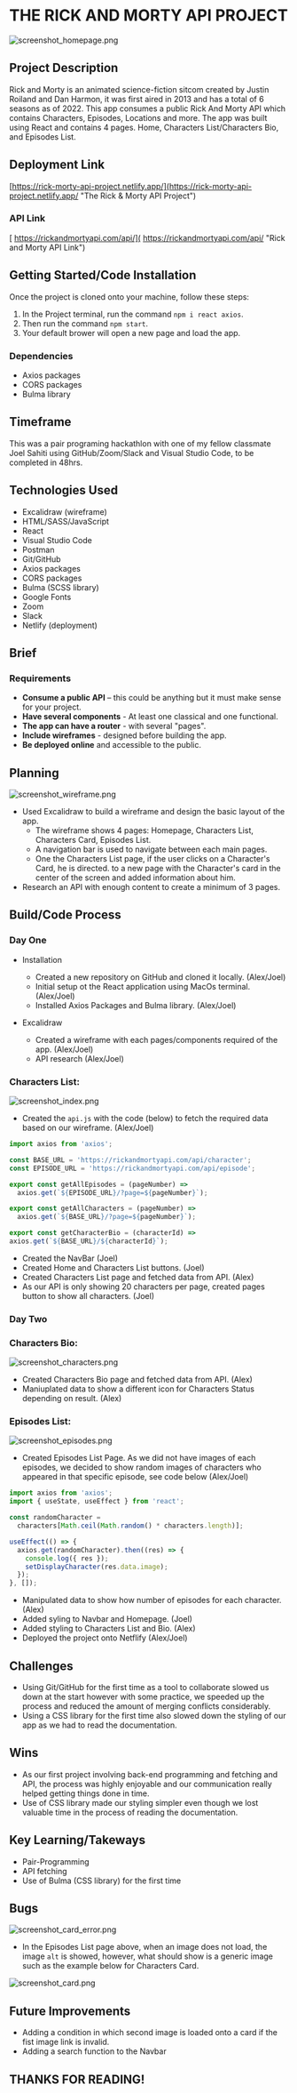 
# THE RICK AND MORTY API PROJECT

![screenshot_homepage.png ](./src/images/screenshot_homepage.png "")
## Project Description
Rick and Morty is an animated science-fiction sitcom created by Justin Roiland and Dan Harmon, it was first aired in 2013 and has a total of 6 seasons as of 2022.
This app consumes a public Rick And Morty API which contains Characters, Episodes, Locations and more. The app was built using React and contains 4 pages. Home, Characters List/Characters Bio, and Episodes List.

## Deployment Link
 [https://rick-morty-api-project.netlify.app/](https://rick-morty-api-project.netlify.app/ "The Rick & Morty API Project")
### API Link
 [ https://rickandmortyapi.com/api/]( https://rickandmortyapi.com/api/ "Rick and Morty API Link")


## Getting Started/Code Installation
Once the project is cloned onto your machine, follow these steps:
1. In the Project terminal, run the command `npm i react axios`.
2. Then run the command `npm start`.
3. Your default brower will open a new page and load the app.

### Dependencies
* Axios packages
* CORS packages
* Bulma library

## Timeframe 
This was a pair programing hackathlon with one of my fellow classmate Joel Sahiti using GitHub/Zoom/Slack and Visual Studio Code, to be completed in 48hrs.

## Technologies Used
* Excalidraw (wireframe)
* HTML/SASS/JavaScript
* React
* Visual Studio Code
* Postman
* Git/GitHub
* Axios packages
* CORS packages
* Bulma (SCSS library)
* Google Fonts
* Zoom
* Slack
* Netlify (deployment)


## Brief

### Requirements
* **Consume a public API** – this could be anything but it must make sense for your project.
* **Have several components** - At least one classical and one functional.
* **The app can have a router** - with several "pages".
* **Include wireframes** - designed before building the app.
* **Be deployed online** and accessible to the public.


## Planning
![screenshot_wireframe.png](./src/images/screenshot_wireframe.png "")

* Used Excalidraw to build a wireframe and design the basic layout of the app.
  * The wireframe shows 4 pages: Homepage, Characters List, Characters Card, Episodes List.
  * A navigation bar is used to navigate between each main pages.
  * One the Characters List page, if the user clicks on a Character's Card, he is directed.
  to a new page with the Character's card in the center of the screen and added information about him.
* Research an API with enough content to create a minimum of 3 pages.

## Build/Code Process

### Day One

* Installation
  * Created a new repository on GitHub and cloned it locally. (Alex/Joel)
  * Initial setup ot the React application using MacOs terminal. (Alex/Joel)
  * Installed Axios Packages and Bulma library. (Alex/Joel)

* Excalidraw  
  * Created a wireframe with each pages/components required of the app. (Alex/Joel)
  * API research (Alex/Joel)

### Characters List:
![screenshot_index.png](./src/images/screenshot_index.png "")
  * Created the `api.js` with the code (below) to fetch the required data based on our wireframe. (Alex/Joel)
  ```javascript
  import axios from 'axios';

  const BASE_URL = 'https://rickandmortyapi.com/api/character';
  const EPISODE_URL = 'https://rickandmortyapi.com/api/episode';

  export const getAllEpisodes = (pageNumber) =>
    axios.get(`${EPISODE_URL}/?page=${pageNumber}`);

  export const getAllCharacters = (pageNumber) =>
    axios.get(`${BASE_URL}/?page=${pageNumber}`);

  export const getCharacterBio = (characterId) =>
  axios.get(`${BASE_URL}/${characterId}`);

  ```
  * Created the NavBar (Joel)
  * Created Home and Characters List buttons. (Joel)
  * Created Characters List page and fetched data from API. (Alex)
  * As our API is only showing 20 characters per page, created pages button to 
show all characters. (Joel)

### Day Two

### Characters Bio:
![screenshot_characters.png](./src/images/screenshot_characters.png "")

  * Created Characters Bio page and fetched data from API. (Alex)
  * Maniuplated data to show a different icon for Characters Status depending on result. (Alex)

### Episodes List:
![screenshot_episodes.png](./src/images/screenshot_episodes.png "")

  * Created Episodes List Page. As we did not have images of each episodes, we decided
  to show random images of characters who appeared in that specific episode, see code below  (Alex/Joel)
  ```javascript
  import axios from 'axios';
  import { useState, useEffect } from 'react';

  const randomCharacter =
    characters[Math.ceil(Math.random() * characters.length)];

  useEffect(() => {
    axios.get(randomCharacter).then((res) => {
      console.log({ res });
      setDisplayCharacter(res.data.image);
    });
  }, []); 
  ```

  * Manipulated data to show how number of episodes for each character.(Alex)
  * Added syling to Navbar and Homepage. (Joel)
  * Added styling to Characters List and Bio. (Alex)
  * Deployed the project onto Netflify (Alex/Joel)


## Challenges
* Using Git/GitHub for the first time as a tool to collaborate slowed us down at the start however with some practice, we speeded up the process and reduced the amount of merging conflicts considerably.
* Using a CSS library for the first time also slowed down the styling of our app as we had
to read the documentation.

## Wins
* As our first project involving back-end programming and fetching and API, the process was highly enjoyable and our communication really helped getting things done in time.
* Use of CSS library made our styling simpler even though we lost valuable time in the process of reading the documentation.

## Key Learning/Takeways
* Pair-Programming 
* API fetching
* Use of Bulma (CSS library) for the first time 

## Bugs
![screenshot_card_error.png](./src/images/screenshot_card_error.png "")

* In the Episodes List page above, when an image does not load, the image `alt` is showed, however, what should show is a generic image such as the example below for Characters Card.

![screenshot_card.png](./src/images/screenshot_card.png "")


## Future Improvements
* Adding a condition in which second image is loaded onto a card if the fist image link is invalid.
* Adding a search function to the Navbar


## THANKS FOR READING!

